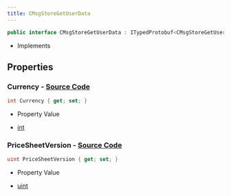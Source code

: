 ```yaml
---
title: CMsgStoreGetUserData
---
```


```csharp
public interface CMsgStoreGetUserData : ITypedProtobuf<CMsgStoreGetUserData>, INativeHandle
```

- Implements

## Properties

### **Currency** - [Source Code](https://github.com/swiftly-solution/swiftlys2/blob/main/managed/src/SwiftlyS2.Generated/Protobufs/Interfaces/CMsgStoreGetUserData.cs#L16)

```csharp
int Currency { get; set; }
```

- Property Value

- [int](https://learn.microsoft.com/dotnet/api/system.int32)

### **PriceSheetVersion** - [Source Code](https://github.com/swiftly-solution/swiftlys2/blob/main/managed/src/SwiftlyS2.Generated/Protobufs/Interfaces/CMsgStoreGetUserData.cs#L13)

```csharp
uint PriceSheetVersion { get; set; }
```

- Property Value

- [uint](https://learn.microsoft.com/dotnet/api/system.uint32)


